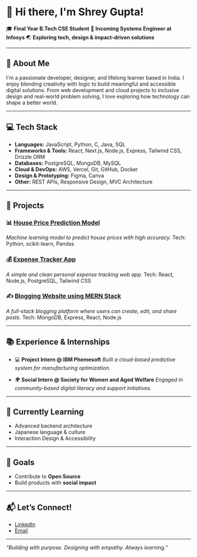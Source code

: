 # 👋 Hi there, I'm Shrey Gupta!

🎓 **Final Year B.Tech CSE Student**
💼 **Incoming Systems Engineer at Infosys**
🌏 **Exploring tech, design & impact-driven solutions**

---

## 🧠 About Me

I'm a passionate developer, designer, and lifelong learner based in India. I enjoy blending creativity with logic to build meaningful and accessible digital solutions. From web development and cloud projects to inclusive design and real-world problem solving, I love exploring how technology can shape a better world.

---

## 💻 Tech Stack

* **Languages:** JavaScript, Python, C, Java, SQL
* **Frameworks & Tools:** React, Next.js, Node.js, Express, Tailwind CSS, Drizzle ORM
* **Databases:** PostgreSQL, MongoDB, MySQL
* **Cloud & DevOps:** AWS, Vercel, Git, GitHub, Docker
* **Design & Prototyping:** Figma, Canva
* **Other:** REST APIs, Responsive Design, MVC Architecture

---

## 🚀 Projects

### 📊 [House Price Prediction Model](https://github.com/shrey0812/house-price-prediction-model)

*Machine learning model to predict house prices with high accuracy.*
Tech: Python, scikit-learn, Pandas

### 💰 [Expense Tracker App](https://github.com/shrey0812/expense-tracker)

*A simple and clean personal expense tracking web app.*
Tech: React, Node.js, PostgreSQL, Tailwind CSS

### ✍️ [Blogging Website using MERN Stack](https://github.com/shrey0812/blogging-website-MERN)

*A full-stack blogging platform where users can create, edit, and share posts.*
Tech: MongoDB, Express, React, Node.js

---

## 📚 Experience & Internships

* 💻 **Project Intern @ IBM Phemesoft**
  *Built a cloud-based predictive system for manufacturing optimization.*

* 🌍 **Social Intern @ Society for Women and Aged Welfare**
  *Engaged in community-based digital literacy and support initiatives.*

---

## 🌱 Currently Learning

* Advanced backend architecture
* Japanese language & culture
* Interaction Design & Accessibility

---

## 🎯 Goals

* Contribute to **Open Source**
* Build products with **social impact**

---

## 📬 Let’s Connect!

* [LinkedIn](https://www.linkedin.com/in/shrey-gupta-abba44242/)
* [Email](mailto:shreygupta@email.com)

---

*“Building with purpose. Designing with empathy. Always learning.”*

